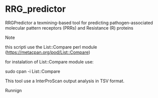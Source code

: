 # RRG_predictor
RRGPredictor a texmining-based tool for predicting pathogen-associated molecular pattern receptors (PRRs) and Resistance (R) proteins  


Note

this scripti use the List::Compare perl module (https://metacpan.org/pod/List::Compare)

for instalation of List::Compare module use:

sudo cpan -i List::Compare

This tool use a InterProScan output analysis in TSV format.

Runnign 




